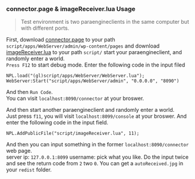 ### connector.page & imageReceiver.lua Usage

>Test environment is two paraengineclients in the same computer but with different ports.

First, download [connector.page](https://github.com/tatfook/HTML5Monitor/blob/master/script/connector.page) to your path `script/apps/WebServer/admin/wp-content/pages` and download [imageReceiver.lua](https://github.com/tatfook/HTML5Monitor/blob/master/script/imageReceiver.lua) to your path `script/`
start your paraengineclient, and randomly enter a world.    
`Press F12` to start debug mode. Enter the following code in the input filed
    
	NPL.load("(gl)script/apps/WebServer/WebServer.lua");
	WebServer:Start("script/apps/WebServer/admin", "0.0.0.0", "8090")

And then `Run Code`.    
You can visit `localhost:8090/connector` at your broswer.   

And then start another paraengineclient and randomly enter a world.   
Just press `f11`, you will visit `localhost:8099/console` at your broswer. And enter the following code in the input field.  
	
	NPL.AddPublicFile("script/imageReceiver.lua", 11);

And then you can input something in the former `localhost:8090/connector` web page.   
server ip: `127.0.0.1:8099`
username: pick what you like. 
Do the input twice and see the return code from `2` two `0`. You can get a `autoReceived.jpg` in your `redist` folder.